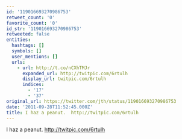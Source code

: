 ```yaml
---
id: '119016693270986753'
retweet_count: '0'
favorite_count: '0'
id_str: '119016693270986753'
retweeted: false
entities:
  hashtags: []
  symbols: []
  user_mentions: []
  urls:
    - url: http://t.co/nCXhTMJr
      expanded_url: http://twitpic.com/6rtulh
      display_url: twitpic.com/6rtulh
      indices:
        - '17'
        - '37'
original_url: https://twitter.com/jth/status/119016693270986753
date: '2011-09-28T11:52:45.000Z'
title: I haz a peanut.  http://twitpic.com/6rtulh
---
```


I haz a peanut.  http://twitpic.com/6rtulh